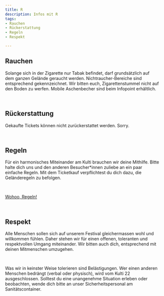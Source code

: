 ```yaml
---
title: R
description: Infos mit R
tags:
- Rauchen
- Rückerstattung
- Regeln
- Respekt

---
```

## Rauchen

Solange sich in der Zigarette nur Tabak befindet, darf grundsätzlich auf dem ganzen Gelände geraucht werden. Nichtraucher-Bereiche sind entsprechend gekennzeichnet. Wir bitten euch, Zigarettenstummel nicht auf den Boden zu werfen. Mobile Aschenbecher sind beim Infopoint erhältlich.

<br />

## Rückerstattung

Gekaufte Tickets können nicht zurückerstattet werden. Sorry.

<br />

## Regeln

Für ein harmonisches Miteinander am Kulti brauchen wir deine Mithilfe. Bitte halte dich uns und den anderen Besucher*innen zuliebe an ein paar einfache Regeln. Mit dem Ticketkauf verpflichtest du dich dazu, die Geländeregeln zu befolgen.

<br />

[Wohoo, Regeln!](https://kulti22.blob.core.windows.net/docs/Kulti%2022%20Regeln.pdf)

<br />

## Respekt

Alle Menschen sollen sich auf unserem Festival gleichermassen wohl und willkommen fühlen. Daher stehen wir für einen offenen, toleranten und respektvollen Umgang miteinander. Wir bitten auch dich, entsprechend mit deinen Mitmenschen umzugehen.

<br />

Was wir in keinster Weise tolerieren sind Belästigungen. Wer einen anderen Menschen bedrängt (verbal oder physisch), wird vom Kulti 22 ausgeschlossen. Solltest du eine unangenehme Situation erleben oder beobachten, wende dich bitte an unser Sicherheitspersonal am Sanitätscontainer.